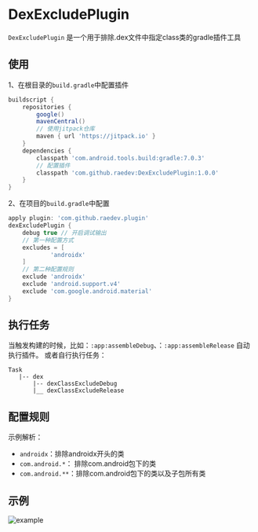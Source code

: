 # DexExcludePlugin

`DexExcludePlugin` 是一个用于排除.dex文件中指定class类的gradle插件工具

## 使用

1、在根目录的`build.gradle`中配置插件

```groovy
buildscript {
    repositories {
        google()
        mavenCentral()
        // 使用jitpack仓库
        maven { url 'https://jitpack.io' }
    }
    dependencies {
        classpath 'com.android.tools.build:gradle:7.0.3'
        // 配置插件
        classpath 'com.github.raedev:DexExcludePlugin:1.0.0'
    }
}
```

2、在项目的`build.gradle`中配置

```groovy
apply plugin: 'com.github.raedev.plugin'
dexExcludePlugin {
    debug true // 开启调试输出
    // 第一种配置方式
    excludes = [
            'androidx'
    ]
    // 第二种配置规则
    exclude 'androidx'
    exclude 'android.support.v4'
    exclude 'com.google.android.material'
}
```

## 执行任务

当触发构建的时候，比如：`:app:assembleDebug`、：`:app:assembleRelease` 自动执行插件。 或者自行执行任务：

```text
Task
   |-- dex
       |-- dexClassExcludeDebug
       |__ dexClassExcludeRelease
```

## 配置规则

示例解析：

- `androidx`：排除androidx开头的类
- `com.android.*`： 排除com.android包下的类
- `com.android.**`：排除com.android包下的类以及子包所有类

## 示例

![example](https://github.com/raedev/DexExcludePlugin/raw/master/pics/example.jpg)